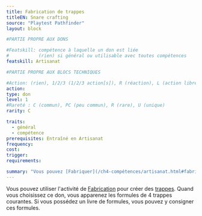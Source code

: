 ```yaml
---
title: Fabrication de trappes
titleEN: Snare crafting
source: "Playtest Pathfinder"
layout: block

#PARTIE PROPRE AUX DONS

#Featskill: compétence à laquelle un don est liée
#           (rien) si général ou utilisable avec toutes compétences
featskill: Artisanat

#PARTIE PROPRE AUX BLOCS TECHNIQUES

#Action: (rien), 1/2/3 (1/2/3 action[s]), R (réaction), L (action libre)
action: 
type: don
level: 1
#Rareté : C (commun), PC (peu commun), R (rare), U (unique)
rarity: C

traits:
  - général
  - compétence
prerequisites: Entraîné en Artisanat
frequency:
cost:
trigger:
requirements:

summary: "Vous pouvez [Fabriquer](/ch4-compétences/artisanat.html#fabriquer) des [trappes](/ch11-trésors/trappes.html)."
---
```


Vous pouvez utiliser l'activité de [Fabrication](/ch4-compétences/artisanat.html#fabriquer) pour créer des [trappes](/ch11-trésors/trappes.html). Quand vous choisissez ce don, vous apparenez les formules de 4 trappes courantes. Si vous possédez un livre de formules, vous pouvez y consigner ces formules.